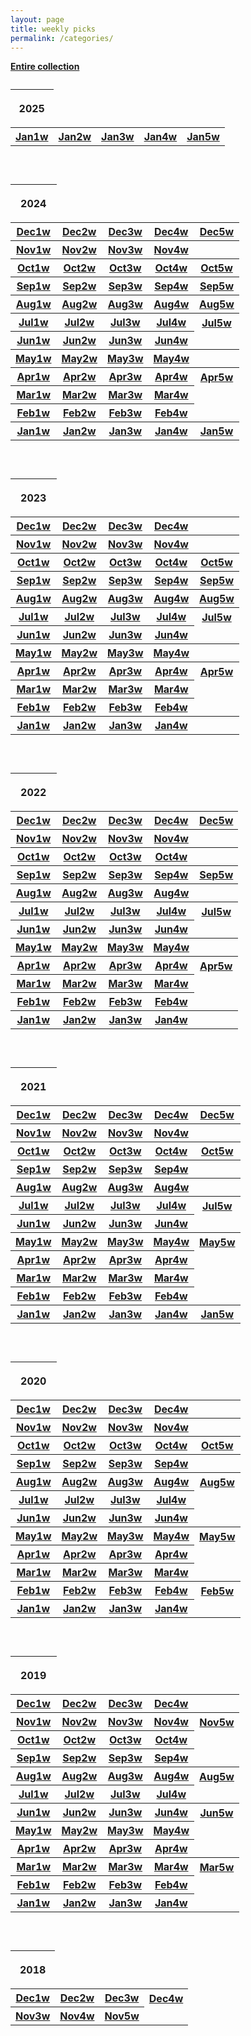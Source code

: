 ```yaml
---
layout: page
title: weekly picks
permalink: /categories/
---
```

  <a href="../../entire-collection"><b>   Entire collection </b></a> 







<!--  2025 begin -->

 <table>
       <caption>  </caption>
   <thead>
         <tr> <th><p>2025</p></th> </tr>
   </thead>
   <tbody>
    

<!--
  
  <tr>
     <th> <a href="../arxiv/2025/12/Dec1weeks">Dec1w</a> </th>
     <th> <a href="../arxiv/2025/12/Dec2weeks">Dec2w</a>  </th>
     <th> <a href="../arxiv/2025/12/Dec3weeks">Dec3w</a>  </th>
     <th> <a href="../arxiv/2025/12/Dec4weeks">Dec4w</a>  </th>
    <th> <a href="../arxiv/2025/12/Dec5weeks">Dec5w</a>  </th>
</tr>






<tr>
     <th> <a href="../arxiv/2025/11/Nov1weeks">Nov1w</a> </th>
     <th> <a href="../arxiv/2025/11/Nov2weeks">Nov2w</a>  </th>
     <th> <a href="../arxiv/2025/11/Nov3weeks">Nov3w</a>  </th>
     <th> <a href="../arxiv/2025/11/Nov4weeks">Nov4w</a>  </th>
     <th> <a href="../arxiv/2025/11/Nov5weeks"></a>  </th>
    </tr>




<tr>
     <th> <a href="../arxiv/2025/10/Oct1weeks">Oct1w</a> </th>
     <th> <a href="../arxiv/2025/10/Oct2weeks">Oct2w</a>  </th>
     <th> <a href="../arxiv/2025/10/Oct3weeks">Oct3w</a>  </th>
     <th> <a href="../arxiv/2025/10/Oct4weeks">Oct4w</a>  </th>
     <th> <a href="../arxiv/2025/10/Oct5weeks">Oct5w</a>  </th>
    </tr>



<tr>
     <th> <a href="../arxiv/2025/09/Sep1weeks">Sep1w</a> </th>
     <th> <a href="../arxiv/2025/09/Sep2weeks">Sep2w</a>  </th>
     <th> <a href="../arxiv/2025/09/Sep3weeks">Sep3w</a>  </th>
     <th> <a href="../arxiv/2025/09/Sep4weeks">Sep4w</a>  </th>
     <th> <a href="../arxiv/2025/09/Sep5weeks">Sep5w</a>  </th>
    </tr>





<tr>
     <th> <a href="../arxiv/2025/08/Aug1weeks">Aug1w</a> </th>
     <th> <a href="../arxiv/2025/08/Aug2weeks">Aug2w</a>  </th>
     <th> <a href="../arxiv/2025/08/Aug3weeks">Aug3w</a>  </th>
     <th> <a href="../arxiv/2025/08/Aug4weeks">Aug4w</a>  </th>
     <th> <a href="../arxiv/2025/08/Aug5weeks">Aug5w</a>  </th>
    </tr>






<tr>
     <th> <a href="../arxiv/2025/07/Jul1weeks">Jul1w</a> </th>
     <th> <a href="../arxiv/2025/07/Jul2weeks">Jul2w</a>  </th>
     <th> <a href="../arxiv/2025/07/Jul3weeks">Jul3w</a>  </th>
     <th> <a href="../arxiv/2025/07/Jul4weeks">Jul4w</a>  </th>
     <th> <a href="../arxiv/2025/07/Jul5weeks">Jul5w</a>  </th>
    </tr>



<tr>
     <th> <a href="../arxiv/2025/06/Jun1weeks">Jun1w</a> </th>
     <th> <a href="../arxiv/2025/06/Jun2weeks">Jun2w</a>  </th>
     <th> <a href="../arxiv/2025/06/Jun3weeks">Jun3w</a>  </th>
     <th> <a href="../arxiv/2025/06/Jun4weeks">Jun4w</a>  </th>
    </tr>



<tr>
     <th> <a href="../arxiv/2025/05/May1weeks">May1w</a> </th>
     <th> <a href="../arxiv/2025/05/May2weeks">May2w</a>  </th>
     <th> <a href="../arxiv/2025/05/May3weeks">May3w</a>  </th>
     <th> <a href="../arxiv/2025/05/May4weeks">May4w</a>  </th>
     <th> <a href="../arxiv/2025/05/May5weeks"></a>  </th>
    </tr>




<tr>
     <th> <a href="../arxiv/2025/04/Apr1weeks">Apr1w</a> </th>
     <th> <a href="../arxiv/2025/04/Apr2weeks">Apr2w</a>  </th>
     <th> <a href="../arxiv/2025/04/Apr3weeks">Apr3w</a>  </th>
     <th> <a href="../arxiv/2025/04/Apr4weeks">Apr4w</a>  </th>
     <th> <a href="../arxiv/2025/04/Apr5weeks">Apr5w</a>  </th>
    </tr>



 
<tr>
     <th> <a href="../arxiv/2025/03/Mar1weeks">Mar1w</a> </th>
    <th> <a href="../arxiv/2025/03/Mar2weeks">Mar2w</a>  </th>
     <th> <a href="../arxiv/2025/03/Mar3weeks">Mar3w</a>  </th>
     <th> <a href="../arxiv/2025/03/Mar4weeks">Mar4w</a>  </th>       
    </tr>
    


<tr>
     <th> <a href="../arxiv/2025/02/Feb1weeks">Feb1w</a> </th>
     <th> <a href="../arxiv/2025/02/Feb2weeks">Feb2w</a>  </th>
     <th> <a href="../arxiv/2025/02/Feb3weeks">Feb3w</a>  </th>
    <th> <a href="../arxiv/2025/02/Feb4weeks">Feb4w</a>  </th>    
</tr>
    
-->
    
<tr>
     <th> <a href="../arxiv/2025/01/Jan1weeks">Jan1w</a> </th>
      <th> <a href="../arxiv/2025/01/Jan2weeks">Jan2w</a>  </th>
    <th> <a href="../arxiv/2025/01/Jan3weeks">Jan3w</a>  </th>
      <th> <a href="../arxiv/2025/01/Jan4weeks">Jan4w</a>  </th>
    <th> <a href="../arxiv/2025/01/Jan5weeks">Jan5w</a>  </th>   
    </tr>
    
   </tbody>
 </table>
  
  <br>

<!--  2025 end -->

<!--  2024 begin -->

 <table>
       <caption>  </caption>
   <thead>
         <tr> <th><p>2024</p></th> </tr>
   </thead>
   <tbody>
    


  
  <tr>
     <th> <a href="../arxiv/2024/12/Dec1weeks">Dec1w</a> </th>
     <th> <a href="../arxiv/2024/12/Dec2weeks">Dec2w</a>  </th>
     <th> <a href="../arxiv/2024/12/Dec3weeks">Dec3w</a>  </th>
     <th> <a href="../arxiv/2024/12/Dec4weeks">Dec4w</a>  </th>
     <th> <a href="../arxiv/2024/12/Dec5weeks">Dec5w</a>  </th>
</tr>






<tr>
     <th> <a href="../arxiv/2024/11/Nov1weeks">Nov1w</a> </th>
     <th> <a href="../arxiv/2024/11/Nov2weeks">Nov2w</a>  </th>
     <th> <a href="../arxiv/2024/11/Nov3weeks">Nov3w</a>  </th>
     <th> <a href="../arxiv/2024/11/Nov4weeks">Nov4w</a>  </th>
     <th> <a href="../arxiv/2024/11/Nov5weeks"></a>  </th>
    </tr>




<tr>
     <th> <a href="../arxiv/2024/10/Oct1weeks">Oct1w</a> </th>
     <th> <a href="../arxiv/2024/10/Oct2weeks">Oct2w</a>  </th>
     <th> <a href="../arxiv/2024/10/Oct3weeks">Oct3w</a>  </th>
     <th> <a href="../arxiv/2024/10/Oct4weeks">Oct4w</a>  </th>
     <th> <a href="../arxiv/2024/10/Oct5weeks">Oct5w</a>  </th>
    </tr>



<tr>
     <th> <a href="../arxiv/2024/09/Sep1weeks">Sep1w</a> </th>
     <th> <a href="../arxiv/2024/09/Sep2weeks">Sep2w</a>  </th>
     <th> <a href="../arxiv/2024/09/Sep3weeks">Sep3w</a>  </th>
     <th> <a href="../arxiv/2024/09/Sep4weeks">Sep4w</a>  </th>
     <th> <a href="../arxiv/2024/09/Sep5weeks">Sep5w</a>  </th>
    </tr>





<tr>
     <th> <a href="../arxiv/2024/08/Aug1weeks">Aug1w</a> </th>
     <th> <a href="../arxiv/2024/08/Aug2weeks">Aug2w</a>  </th>
     <th> <a href="../arxiv/2024/08/Aug3weeks">Aug3w</a>  </th>
     <th> <a href="../arxiv/2024/08/Aug4weeks">Aug4w</a>  </th>
     <th> <a href="../arxiv/2024/08/Aug5weeks">Aug5w</a>  </th>
    </tr>






<tr>
     <th> <a href="../arxiv/2024/07/Jul1weeks">Jul1w</a> </th>
     <th> <a href="../arxiv/2024/07/Jul2weeks">Jul2w</a>  </th>
     <th> <a href="../arxiv/2024/07/Jul3weeks">Jul3w</a>  </th>
     <th> <a href="../arxiv/2024/07/Jul4weeks">Jul4w</a>  </th>
     <th> <a href="../arxiv/2024/07/Jul5weeks">Jul5w</a>  </th>
    </tr>



<tr>
     <th> <a href="../arxiv/2024/06/Jun1weeks">Jun1w</a> </th>
     <th> <a href="../arxiv/2024/06/Jun2weeks">Jun2w</a>  </th>
     <th> <a href="../arxiv/2024/06/Jun3weeks">Jun3w</a>  </th>
     <th> <a href="../arxiv/2024/06/Jun4weeks">Jun4w</a>  </th>
    </tr>



<tr>
     <th> <a href="../arxiv/2024/05/May1weeks">May1w</a> </th>
     <th> <a href="../arxiv/2024/05/May2weeks">May2w</a>  </th>
     <th> <a href="../arxiv/2024/05/May3weeks">May3w</a>  </th>
     <th> <a href="../arxiv/2024/05/May4weeks">May4w</a>  </th>
     <th> <a href="../arxiv/2024/05/May5weeks"></a>  </th>
    </tr>




<tr>
     <th> <a href="../arxiv/2024/04/Apr1weeks">Apr1w</a> </th>
     <th> <a href="../arxiv/2024/04/Apr2weeks">Apr2w</a>  </th>
     <th> <a href="../arxiv/2024/04/Apr3weeks">Apr3w</a>  </th>
     <th> <a href="../arxiv/2024/04/Apr4weeks">Apr4w</a>  </th>
     <th> <a href="../arxiv/2024/04/Apr5weeks">Apr5w</a>  </th>
    </tr>



 
<tr>
     <th> <a href="../arxiv/2024/03/Mar1weeks">Mar1w</a> </th>
    <th> <a href="../arxiv/2024/03/Mar2weeks">Mar2w</a>  </th>
     <th> <a href="../arxiv/2024/03/Mar3weeks">Mar3w</a>  </th>
     <th> <a href="../arxiv/2024/03/Mar4weeks">Mar4w</a>  </th>       
    </tr>
    


<tr>
     <th> <a href="../arxiv/2024/02/Feb1weeks">Feb1w</a> </th>
     <th> <a href="../arxiv/2024/02/Feb2weeks">Feb2w</a>  </th>
     <th> <a href="../arxiv/2024/02/Feb3weeks">Feb3w</a>  </th>
    <th> <a href="../arxiv/2024/02/Feb4weeks">Feb4w</a>  </th>    
</tr>
    

    
<tr>
     <th> <a href="../arxiv/2024/01/Jan1weeks">Jan1w</a> </th>
      <th> <a href="../arxiv/2024/01/Jan2weeks">Jan2w</a>  </th>
    <th> <a href="../arxiv/2024/01/Jan3weeks">Jan3w</a>  </th>
      <th> <a href="../arxiv/2024/01/Jan4weeks">Jan4w</a>  </th>
    <th> <a href="../arxiv/2024/01/Jan5weeks">Jan5w</a>  </th>   
    </tr>
    
   </tbody>
 </table>
  
  <br>

<!--  2024 end -->



<!--  2023 begin -->

 <table>
       <caption>  </caption>
   <thead>
         <tr> <th><p>2023</p></th> </tr>
   </thead>
   <tbody>
    

<!-- 
  -->
  <tr>
     <th> <a href="../arxiv/2023/12/Dec1weeks">Dec1w</a> </th>
     <th> <a href="../arxiv/2023/12/Dec2weeks">Dec2w</a>  </th>
     <th> <a href="../arxiv/2023/12/Dec3weeks">Dec3w</a>  </th>
     <th> <a href="../arxiv/2023/12/Dec4weeks">Dec4w</a>  </th>
    <th> <a href="../arxiv/2023/12/Dec5weeks"></a>  </th>
</tr>






<tr>
     <th> <a href="../arxiv/2023/11/Nov1weeks">Nov1w</a> </th>
     <th> <a href="../arxiv/2023/11/Nov2weeks">Nov2w</a>  </th>
     <th> <a href="../arxiv/2023/11/Nov3weeks">Nov3w</a>  </th>
     <th> <a href="../arxiv/2023/11/Nov4weeks">Nov4w</a>  </th>
     <th> <a href="../arxiv/2023/11/Nov5weeks"></a>  </th>
    </tr>




<tr>
     <th> <a href="../arxiv/2023/10/Oct1weeks">Oct1w</a> </th>
     <th> <a href="../arxiv/2023/10/Oct2weeks">Oct2w</a>  </th>
     <th> <a href="../arxiv/2023/10/Oct3weeks">Oct3w</a>  </th>
     <th> <a href="../arxiv/2023/10/Oct4weeks">Oct4w</a>  </th>
     <th> <a href="../arxiv/2023/10/Oct5weeks">Oct5w</a>  </th>
    </tr>



<tr>
     <th> <a href="../arxiv/2023/09/Sep1weeks">Sep1w</a> </th>
     <th> <a href="../arxiv/2023/09/Sep2weeks">Sep2w</a>  </th>
     <th> <a href="../arxiv/2023/09/Sep3weeks">Sep3w</a>  </th>
     <th> <a href="../arxiv/2023/09/Sep4weeks">Sep4w</a>  </th>
     <th> <a href="../arxiv/2023/09/Sep5weeks">Sep5w</a>  </th>
    </tr>





<tr>
     <th> <a href="../arxiv/2023/08/Aug1weeks">Aug1w</a> </th>
     <th> <a href="../arxiv/2023/08/Aug2weeks">Aug2w</a>  </th>
     <th> <a href="../arxiv/2023/08/Aug3weeks">Aug3w</a>  </th>
     <th> <a href="../arxiv/2023/08/Aug4weeks">Aug4w</a>  </th>
     <th> <a href="../arxiv/2023/08/Aug5weeks">Aug5w</a>  </th>
    </tr>






<tr>
     <th> <a href="../arxiv/2023/07/Jul1weeks">Jul1w</a> </th>
     <th> <a href="../arxiv/2023/07/Jul2weeks">Jul2w</a>  </th>
     <th> <a href="../arxiv/2023/07/Jul3weeks">Jul3w</a>  </th>
     <th> <a href="../arxiv/2023/07/Jul4weeks">Jul4w</a>  </th>
     <th> <a href="../arxiv/2023/07/Jul5weeks">Jul5w</a>  </th>
    </tr>



<tr>
     <th> <a href="../arxiv/2023/06/Jun1weeks">Jun1w</a> </th>
     <th> <a href="../arxiv/2023/06/Jun2weeks">Jun2w</a>  </th>
     <th> <a href="../arxiv/2023/06/Jun3weeks">Jun3w</a>  </th>
     <th> <a href="../arxiv/2023/06/Jun4weeks">Jun4w</a>  </th>
    </tr>



<tr>
     <th> <a href="../arxiv/2023/05/May1weeks">May1w</a> </th>
     <th> <a href="../arxiv/2023/05/May2weeks">May2w</a>  </th>
     <th> <a href="../arxiv/2023/05/May3weeks">May3w</a>  </th>
     <th> <a href="../arxiv/2023/05/May4weeks">May4w</a>  </th>
     <th> <a href="../arxiv/2023/05/May5weeks"></a>  </th>
    </tr>


 

<tr>
     <th> <a href="../arxiv/2023/04/Apr1weeks">Apr1w</a> </th>
     <th> <a href="../arxiv/2023/04/Apr2weeks">Apr2w</a>  </th>
     <th> <a href="../arxiv/2023/04/Apr3weeks">Apr3w</a>  </th>
     <th> <a href="../arxiv/2023/04/Apr4weeks">Apr4w</a>  </th>
     <th> <a href="../arxiv/2023/04/Apr5weeks">Apr5w</a>  </th>
    </tr>



 
<tr>
     <th> <a href="../arxiv/2023/03/Mar1weeks">Mar1w</a> </th>
    <th> <a href="../arxiv/2023/03/Mar2weeks">Mar2w</a>  </th>
     <th> <a href="../arxiv/2023/03/Mar3weeks">Mar3w</a>  </th>
     <th> <a href="../arxiv/2023/03/Mar4weeks">Mar4w</a>  </th>       
    </tr>
    


<tr>
     <th> <a href="../arxiv/2023/02/Feb1weeks">Feb1w</a> </th>
     <th> <a href="../arxiv/2023/02/Feb2weeks">Feb2w</a>  </th>
     <th> <a href="../arxiv/2023/02/Feb3weeks">Feb3w</a>  </th>
    <th> <a href="../arxiv/2023/02/Feb4weeks">Feb4w</a>  </th>    
</tr>
    

    
<tr>
     <th> <a href="../arxiv/2023/01/Jan1weeks">Jan1w</a> </th>
      <th> <a href="../arxiv/2023/01/Jan2weeks">Jan2w</a>  </th>
    <th> <a href="../arxiv/2023/01/Jan3weeks">Jan3w</a>  </th>
      <th> <a href="../arxiv/2023/01/Jan4weeks">Jan4w</a>  </th>
    <th> <a href="../arxiv/2023/01/Jan5weeks"></a>  </th>   
    </tr>
    
   </tbody>
 </table>
  
  <br>

<!--  2023 end -->







<!--  2022 begin -->

 <table>
       <caption>  </caption>
   <thead>
         <tr> <th><p>2022</p></th> </tr>
   </thead>
   <tbody>
    


<tr>
     <th> <a href="../arxiv/2022/12/Dec1weeks">Dec1w</a> </th>
     <th> <a href="../arxiv/2022/12/Dec2weeks">Dec2w</a>  </th>
     <th> <a href="../arxiv/2022/12/Dec3weeks">Dec3w</a>  </th>
     <th> <a href="../arxiv/2022/12/Dec4weeks">Dec4w</a>  </th>
    <th> <a href="../arxiv/2022/12/Dec5weeks">Dec5w</a>  </th>
    </tr>


<tr>
     <th> <a href="../arxiv/2022/11/Nov1weeks">Nov1w</a> </th>
     <th> <a href="../arxiv/2022/11/Nov2weeks">Nov2w</a>  </th>
     <th> <a href="../arxiv/2022/11/Nov3weeks">Nov3w</a>  </th>
     <th> <a href="../arxiv/2022/11/Nov4weeks">Nov4w</a>  </th>
     <th> <a href="../arxiv/2022/11/Nov5weeks"></a>  </th>
    </tr>





<tr>
     <th> <a href="../arxiv/2022/10/Oct1weeks">Oct1w</a> </th>
     <th> <a href="../arxiv/2022/10/Oct2weeks">Oct2w</a>  </th>
     <th> <a href="../arxiv/2022/10/Oct3weeks">Oct3w</a>  </th>
     <th> <a href="../arxiv/2022/10/Oct4weeks">Oct4w</a>  </th>
     <th> <a href="../arxiv/2022/10/Oct5weeks"></a>  </th>
    </tr>



<tr>
     <th> <a href="../arxiv/2022/09/Sep1weeks">Sep1w</a> </th>
     <th> <a href="../arxiv/2022/09/Sep2weeks">Sep2w</a>  </th>
     <th> <a href="../arxiv/2022/09/Sep3weeks">Sep3w</a>  </th>
     <th> <a href="../arxiv/2022/09/Sep4weeks">Sep4w</a>  </th>
     <th> <a href="../arxiv/2022/09/Sep5weeks">Sep5w</a>  </th>
    </tr>





<tr>
     <th> <a href="../arxiv/2022/08/Aug1weeks">Aug1w</a> </th>
     <th> <a href="../arxiv/2022/08/Aug2weeks">Aug2w</a>  </th>
     <th> <a href="../arxiv/2022/08/Aug3weeks">Aug3w</a>  </th>
     <th> <a href="../arxiv/2022/08/Aug4weeks">Aug4w</a>  </th>
     <th> <a href="../arxiv/2022/08/Aug5weeks"></a>  </th>
    </tr>





<tr>
     <th> <a href="../arxiv/2022/07/Jul1weeks">Jul1w</a> </th>
     <th> <a href="../arxiv/2022/07/Jul2weeks">Jul2w</a>  </th>
     <th> <a href="../arxiv/2022/07/Jul3weeks">Jul3w</a>  </th>
     <th> <a href="../arxiv/2022/07/Jul4weeks">Jul4w</a>  </th>
     <th> <a href="../arxiv/2022/07/Jul5weeks">Jul5w</a>  </th>
    </tr>


<tr>
     <th> <a href="../arxiv/2022/06/Jun1weeks">Jun1w</a> </th>
     <th> <a href="../arxiv/2022/06/Jun2weeks">Jun2w</a>  </th>
     <th> <a href="../arxiv/2022/06/Jun3weeks">Jun3w</a>  </th>
     <th> <a href="../arxiv/2022/06/Jun4weeks">Jun4w</a>  </th>
    </tr>

<tr>
     <th> <a href="../arxiv/2022/05/May1weeks">May1w</a> </th>
     <th> <a href="../arxiv/2022/05/May2weeks">May2w</a>  </th>
     <th> <a href="../arxiv/2022/05/May3weeks">May3w</a>  </th>
     <th> <a href="../arxiv/2022/05/May4weeks">May4w</a>  </th>
     <th> <a href="../arxiv/2022/05/May5weeks"></a>  </th>
    </tr>
    
<tr>
     <th> <a href="../arxiv/2022/04/Apr1weeks">Apr1w</a> </th>
     <th> <a href="../arxiv/2022/04/Apr2weeks">Apr2w</a>  </th>
     <th> <a href="../arxiv/2022/04/Apr3weeks">Apr3w</a>  </th>
     <th> <a href="../arxiv/2022/04/Apr4weeks">Apr4w</a>  </th>
     <th> <a href="../arxiv/2022/04/Apr5weeks">Apr5w</a>  </th>
    </tr>
    
<tr>
     <th> <a href="../arxiv/2022/03/Mar1weeks">Mar1w</a> </th>
     <th> <a href="../arxiv/2022/03/Mar2weeks">Mar2w</a>  </th>
     <th> <a href="../arxiv/2022/03/Mar3weeks">Mar3w</a>  </th>
     <th> <a href="../arxiv/2022/03/Mar4weeks">Mar4w</a>  </th>
    </tr>
    
    
<tr>
     <th> <a href="../arxiv/2022/02/Feb1weeks">Feb1w</a> </th>
     <th> <a href="../arxiv/2022/02/Feb2weeks">Feb2w</a>  </th>
     <th> <a href="../arxiv/2022/02/Feb3weeks">Feb3w</a>  </th>
     <th> <a href="../arxiv/2022/02/Feb4weeks">Feb4w</a>  </th>
</tr>
    
<tr>
     <th> <a href="../arxiv/2022/01/Jan1weeks">Jan1w</a> </th>
     <th> <a href="../arxiv/2022/01/Jan2weeks">Jan2w</a>  </th>
     <th> <a href="../arxiv/2022/01/Jan3weeks">Jan3w</a>  </th>
     <th> <a href="../arxiv/2022/01/Jan4weeks">Jan4w</a>  </th>
     <th> <a href="../arxiv/2022/01/Jan5weeks"></a>  </th>
    </tr>
    
   </tbody>
 </table>
  
  <br>

<!--  2022 end -->




<!--  2021 begin -->

 <table>
       <caption>  </caption>
   <thead>
         <tr> <th><p>2021</p></th> </tr>
   </thead>
   <tbody>
	


<tr>
     <th> <a href="../arxiv/2021/12/Dec1weeks">Dec1w</a> </th>
     <th> <a href="../arxiv/2021/12/Dec2weeks">Dec2w</a>  </th>
     <th> <a href="../arxiv/2021/12/Dec3weeks">Dec3w</a>  </th>
     <th> <a href="../arxiv/2021/12/Dec4weeks">Dec4w</a>  </th>
    <th> <a href="../arxiv/2021/12/Dec5weeks">Dec5w</a>  </th>
    </tr>


<tr>
     <th> <a href="../arxiv/2021/11/Nov1weeks">Nov1w</a> </th>
     <th> <a href="../arxiv/2021/11/Nov2weeks">Nov2w</a>  </th>
     <th> <a href="../arxiv/2021/11/Nov3weeks">Nov3w</a>  </th>
     <th> <a href="../arxiv/2021/11/Nov4weeks">Nov4w</a>  </th>
	 <th> <a href="../arxiv/2021/11/Nov5weeks"></a>  </th>
    </tr>





<tr>
     <th> <a href="../arxiv/2021/10/Oct1weeks">Oct1w</a> </th>
     <th> <a href="../arxiv/2021/10/Oct2weeks">Oct2w</a>  </th>
     <th> <a href="../arxiv/2021/10/Oct3weeks">Oct3w</a>  </th>
     <th> <a href="../arxiv/2021/10/Oct4weeks">Oct4w</a>  </th>
	 <th> <a href="../arxiv/2021/10/Oct5weeks">Oct5w</a>  </th>
    </tr>



<tr>
     <th> <a href="../arxiv/2021/09/Sep1weeks">Sep1w</a> </th>
     <th> <a href="../arxiv/2021/09/Sep2weeks">Sep2w</a>  </th>
     <th> <a href="../arxiv/2021/09/Sep3weeks">Sep3w</a>  </th>
     <th> <a href="../arxiv/2021/09/Sep4weeks">Sep4w</a>  </th>
	 <th> <a href="../arxiv/2021/09/Sep5weeks"></a>  </th>
    </tr>





<tr>
     <th> <a href="../arxiv/2021/08/Aug1weeks">Aug1w</a> </th>
     <th> <a href="../arxiv/2021/08/Aug2weeks">Aug2w</a>  </th>
     <th> <a href="../arxiv/2021/08/Aug3weeks">Aug3w</a>  </th>
     <th> <a href="../arxiv/2021/08/Aug4weeks">Aug4w</a>  </th>
	 <th> <a href="../arxiv/2021/08/Aug5weeks"></a>  </th>
    </tr>





<tr>
     <th> <a href="../arxiv/2021/07/Jul1weeks">Jul1w</a> </th>
     <th> <a href="../arxiv/2021/07/Jul2weeks">Jul2w</a>  </th>
     <th> <a href="../arxiv/2021/07/Jul3weeks">Jul3w</a>  </th>
     <th> <a href="../arxiv/2021/07/Jul4weeks">Jul4w</a>  </th>
     <th> <a href="../arxiv/2021/07/Jul5weeks">Jul5w</a>  </th>
    </tr>


<tr>
     <th> <a href="../arxiv/2021/06/Jun1weeks">Jun1w</a> </th>
     <th> <a href="../arxiv/2021/06/Jun2weeks">Jun2w</a>  </th>
     <th> <a href="../arxiv/2021/06/Jun3weeks">Jun3w</a>  </th>
     <th> <a href="../arxiv/2021/06/Jun4weeks">Jun4w</a>  </th>
    </tr>

<tr>
     <th> <a href="../arxiv/2021/05/May1weeks">May1w</a> </th>
     <th> <a href="../arxiv/2021/05/May2weeks">May2w</a>  </th>
     <th> <a href="../arxiv/2021/05/May3weeks">May3w</a>  </th>
     <th> <a href="../arxiv/2021/05/May4weeks">May4w</a>  </th>
     <th> <a href="../arxiv/2021/05/May5weeks">May5w</a>  </th>
    </tr>
	
<tr>
     <th> <a href="../arxiv/2021/04/Apr1weeks">Apr1w</a> </th>
     <th> <a href="../arxiv/2021/04/Apr2weeks">Apr2w</a>  </th>
     <th> <a href="../arxiv/2021/04/Apr3weeks">Apr3w</a>  </th>
     <th> <a href="../arxiv/2021/04/Apr4weeks">Apr4w</a>  </th>
    </tr>
	
<tr>
     <th> <a href="../arxiv/2021/03/Mar1weeks">Mar1w</a> </th>
     <th> <a href="../arxiv/2021/03/Mar2weeks">Mar2w</a>  </th>
     <th> <a href="../arxiv/2021/03/Mar3weeks">Mar3w</a>  </th>
     <th> <a href="../arxiv/2021/03/Mar4weeks">Mar4w</a>  </th>
    </tr>
	
	
<tr>
     <th> <a href="../arxiv/2021/02/Feb1weeks">Feb1w</a> </th>
     <th> <a href="../arxiv/2021/02/Feb2weeks">Feb2w</a>  </th>
     <th> <a href="../arxiv/2021/02/Feb3weeks">Feb3w</a>  </th>
     <th> <a href="../arxiv/2021/02/Feb4weeks">Feb4w</a>  </th>
</tr>
	
<tr>
     <th> <a href="../arxiv/2021/01/Jan1weeks">Jan1w</a> </th>
     <th> <a href="../arxiv/2021/01/Jan2weeks">Jan2w</a>  </th>
     <th> <a href="../arxiv/2021/01/Jan3weeks">Jan3w</a>  </th>
     <th> <a href="../arxiv/2021/01/Jan4weeks">Jan4w</a>  </th>
     <th> <a href="../arxiv/2021/01/Jan5weeks">Jan5w</a>  </th>
    </tr>
	
   </tbody>
 </table>
  
  <br>

<!--  2021 end -->

<!--  2020 begin -->

 <table>
       <caption>  </caption>
   <thead>
         <tr> <th><p>2020</p></th> </tr>
   </thead>
   <tbody>
	



<tr>
     <th> <a href="../arxiv/2020/12/Dec1weeks">Dec1w</a> </th>
     <th> <a href="../arxiv/2020/12/Dec2weeks">Dec2w</a>  </th>
     <th> <a href="../arxiv/2020/12/Dec3weeks">Dec3w</a>  </th>
     <th> <a href="../arxiv/2020/12/Dec4weeks">Dec4w</a>  </th>
	 <th> <a href="../arxiv/2020/12/Dec5weeks"></a>  </th>
    </tr>

<tr>
     <th> <a href="../arxiv/2020/11/Nov1weeks">Nov1w</a> </th>
     <th> <a href="../arxiv/2020/11/Nov2weeks">Nov2w</a>  </th>
     <th> <a href="../arxiv/2020/11/Nov3weeks">Nov3w</a>  </th>
     <th> <a href="../arxiv/2020/11/Nov4weeks">Nov4w</a>  </th>
	 <th> <a href="../arxiv/2020/11/Nov5weeks"></a>  </th>
    </tr>


<tr>
     <th> <a href="../arxiv/2020/10/Oct1weeks">Oct1w</a> </th>
     <th> <a href="../arxiv/2020/10/Oct2weeks">Oct2w</a>  </th>
     <th> <a href="../arxiv/2020/10/Oct3weeks">Oct3w</a>  </th>
     <th> <a href="../arxiv/2020/10/Oct4weeks">Oct4w</a>  </th>
	 <th> <a href="../arxiv/2020/10/Oct5weeks">Oct5w</a>  </th>
    </tr>


<tr>
     <th> <a href="../arxiv/2020/09/Sep1weeks">Sep1w</a> </th>
     <th> <a href="../arxiv/2020/09/Sep2weeks">Sep2w</a>  </th>
     <th> <a href="../arxiv/2020/09/Sep3weeks">Sep3w</a>  </th>
     <th> <a href="../arxiv/2020/09/Sep4weeks">Sep4w</a>  </th>
	 <th> <a href="../arxiv/2020/09/Sep5weeks"></a>  </th>
    </tr>



<tr>
     <th> <a href="../arxiv/2020/08/Aug1weeks">Aug1w</a> </th>
     <th> <a href="../arxiv/2020/08/Aug2weeks">Aug2w</a>  </th>
     <th> <a href="../arxiv/2020/08/Aug3weeks">Aug3w</a>  </th>
     <th> <a href="../arxiv/2020/08/Aug4weeks">Aug4w</a>  </th>
	 <th> <a href="../arxiv/2020/08/Aug5weeks">Aug5w</a>  </th>
    </tr>



<tr>
     <th> <a href="../arxiv/2020/07/Jul1weeks">Jul1w</a> </th>
     <th> <a href="../arxiv/2020/07/Jul2weeks">Jul2w</a>  </th>
     <th> <a href="../arxiv/2020/07/Jul3weeks">Jul3w</a>  </th>
     <th> <a href="../arxiv/2020/07/Jul4weeks">Jul4w</a>  </th>
    </tr>


<tr>
     <th> <a href="../arxiv/2020/06/Jun1weeks">Jun1w</a> </th>
     <th> <a href="../arxiv/2020/06/Jun2weeks">Jun2w</a>  </th>
     <th> <a href="../arxiv/2020/06/Jun3weeks">Jun3w</a>  </th>
     <th> <a href="../arxiv/2020/06/Jun4weeks">Jun4w</a>  </th>
    </tr>

<tr>
     <th> <a href="../arxiv/2020/05/May1weeks">May1w</a> </th>
     <th> <a href="../arxiv/2020/05/May2weeks">May2w</a>  </th>
     <th> <a href="../arxiv/2020/05/May3weeks">May3w</a>  </th>
     <th> <a href="../arxiv/2020/05/May4weeks">May4w</a>  </th>
     <th> <a href="../arxiv/2020/05/May5weeks">May5w</a>  </th>
    </tr>
<tr>
     <th> <a href="../arxiv/2020/04/Apr1weeks">Apr1w</a> </th>
     <th> <a href="../arxiv/2020/04/Apr2weeks">Apr2w</a>  </th>
     <th> <a href="../arxiv/2020/04/Apr3weeks">Apr3w</a>  </th>
     <th> <a href="../arxiv/2020/04/Apr4weeks">Apr4w</a>  </th>
    </tr>
<tr>
     <th> <a href="../arxiv/2020/03/Mar1weeks">Mar1w</a> </th>
     <th> <a href="../arxiv/2020/03/Mar2weeks">Mar2w</a>  </th>
     <th> <a href="../arxiv/2020/03/Mar3weeks">Mar3w</a>  </th>
     <th> <a href="../arxiv/2020/03/Mar4weeks">Mar4w</a>  </th>
    </tr>
	
<tr>
     <th> <a href="../arxiv/2020/02/Feb1weeks">Feb1w</a> </th>
     <th> <a href="../arxiv/2020/02/Feb2weeks">Feb2w</a>  </th>
     <th> <a href="../arxiv/2020/02/Feb3weeks">Feb3w</a>  </th>
     <th> <a href="../arxiv/2020/02/Feb4weeks">Feb4w</a>  </th>
	 <th> <a href="../arxiv/2020/02/Feb5weeks">Feb5w</a>  </th>
    </tr>
<tr>
     <th> <a href="../arxiv/2020/01/Jan1weeks">Jan1w</a> </th>
     <th> <a href="../arxiv/2020/01/Jan2weeks">Jan2w</a>  </th>
     <th> <a href="../arxiv/2020/01/Jan3weeks">Jan3w</a>  </th>
     <th> <a href="../arxiv/2020/01/Jan4weeks">Jan4w</a>  </th>
    </tr>
	
   </tbody>
 </table>
  
  <br>

<!--  2020 end -->

<!--  2019 begin -->


  <table>
       <caption>  </caption>
       <thead>
         <tr>
		 <th><p>2019</p></th>
         </tr>
       </thead>
       <tbody>

<tr>
     <th> <a href="../arxiv/2019/12/Dec1weeks">Dec1w</a> </th>
     <th> <a href="../arxiv/2019/12/Dec2weeks">Dec2w</a>  </th>
     <th> <a href="../arxiv/2019/12/Dec3weeks">Dec3w</a>  </th>
     <th> <a href="../arxiv/2019/12/Dec4weeks">Dec4w</a>  </th>
    </tr>
	
	
<tr>
     <th> <a href="../arxiv/2019/11/Nov1weeks">Nov1w</a> </th>
     <th> <a href="../arxiv/2019/11/Nov2weeks">Nov2w</a>  </th>
     <th> <a href="../arxiv/2019/11/Nov3weeks">Nov3w</a>  </th>
     <th> <a href="../arxiv/2019/11/Nov4weeks">Nov4w</a>  </th>
	    <th> <a href="../arxiv/2019/11/Nov5weeks">Nov5w</a>  </th>
       </tr>
	
		
<tr>
     <th> <a href="../arxiv/2019/10/Oct1weeks">Oct1w</a> </th>
     <th> <a href="../arxiv/2019/10/Oct2weeks">Oct2w</a>  </th>
     <th> <a href="../arxiv/2019/10/Oct3weeks">Oct3w</a>  </th>
     <th> <a href="../arxiv/2019/10/Oct4weeks">Oct4w</a>  </th>
       </tr>
	
<tr>
     <th> <a href="../arxiv/2019/09/Sep1weeks">Sep1w</a> </th>
     <th> <a href="../arxiv/2019/09/Sep2weeks">Sep2w</a>  </th>
     <th> <a href="../arxiv/2019/09/Sep3weeks">Sep3w</a>  </th>
     <th> <a href="../arxiv/2019/09/Sep4weeks">Sep4w</a>  </th>
       </tr>
	
<tr>
     <th> <a href="../arxiv/2019/08/Aug1weeks">Aug1w</a> </th>
     <th> <a href="../arxiv/2019/08/Aug2weeks">Aug2w</a>  </th>
     <th> <a href="../arxiv/2019/08/Aug3weeks">Aug3w</a>  </th>
     <th> <a href="../arxiv/2019/08/Aug4weeks">Aug4w</a>  </th>
	 <th> <a href="../arxiv/2019/08/Aug5weeks">Aug5w</a>  </th>
       </tr>
	
	
<tr>
     <th> <a href="../arxiv/2019/07/Jul1weeks">Jul1w</a> </th>
     <th> <a href="../arxiv/2019/07/Jul2weeks">Jul2w</a>  </th>
     <th> <a href="../arxiv/2019/07/Jul3weeks">Jul3w</a>  </th>
     <th> <a href="../arxiv/2019/07/Jul4weeks">Jul4w</a>  </th>
       </tr>
	
<tr>
     <th> <a href="../arxiv/2019/06/Jun1weeks">Jun1w</a> </th>
     <th> <a href="../arxiv/2019/06/Jun2weeks">Jun2w</a>  </th>
     <th> <a href="../arxiv/2019/06/Jun3weeks">Jun3w</a>  </th>
     <th> <a href="../arxiv/2019/06/Jun4weeks">Jun4w</a>  </th>
     <th> <a href="../arxiv/2019/06/Jun5weeks">Jun5w</a>  </th>
       </tr>
    
<tr>
      <th> <a href="../arxiv/2019/05/May1weeks">May1w</a> </th>
      <th> <a href="../arxiv/2019/05/May2weeks">May2w</a> </th>
      <th> <a href="../arxiv/2019/05/May3weeks">May3w</a> </th>
      <th> <a href="../arxiv/2019/05/May4weeks">May4w</a> </th>
        </tr>
     
<tr>
      <th> <a href="../arxiv/2019/04/Apr1weeks">Apr1w</a> </th>
      <th> <a href="../arxiv/2019/04/Apr2weeks">Apr2w</a> </th>
      <th> <a href="../arxiv/2019/04/Apr3weeks">Apr3w</a> </th>
      <th> <a href="../arxiv/2019/04/Apr4weeks">Apr4w</a> </th>
        </tr>
	  
<tr>
     <th> <a href="../arxiv/2019/03/Mar1weeks">Mar1w</a> </th>
     <th> <a href="../arxiv/2019/03/Mar2weeks">Mar2w</a> </th>
     <th> <a href="../arxiv/2019/03/Mar3weeks">Mar3w</a> </th>
     <th> <a href="../arxiv/2019/03/Mar4weeks">Mar4w</a> </th>
	    <th> <a href="../arxiv/2019/03/Mar5weeks">Mar5w</a> </th>
       </tr>
	 
<tr>
       <th> <a href="../arxiv/2019/02/Feb1weeks">Feb1w</a> </th>
       <th> <a href="../arxiv/2019/02/Feb2weeks">Feb2w</a> </th>
       <th> <a href="../arxiv/2019/02/Feb3weeks">Feb3w</a> </th>
       <th> <a href="../arxiv/2019/02/Feb4weeks">Feb4w</a> </th>
         </tr>

<tr>
         <th> <a href="../arxiv/2019/01/Jan1weeks">Jan1w</a> </th>
         <th> <a href="../arxiv/2019/01/Jan2weeks">Jan2w</a> </th>
         <th> <a href="../arxiv/2019/01/Jan3weeks">Jan3w</a> </th>
         <th> <a href="../arxiv/2019/01/Jan4weeks">Jan4w</a> </th>
         </tr>
       
</tbody>
     </table>
  
  <br>

 <table>
      <caption>   </caption>
      <thead>
        <tr>
          <th><p>2018</p></th>
        </tr>
      </thead>
      <tbody>
        <tr>
          <th> <a href="../arxiv/2018/12/Dec1weeks">Dec1w</a> </th>
          <th> <a href="../arxiv/2018/12/Dec2weeks">Dec2w</a> </th>
          <th> <a href="../arxiv/2018/12/Dec3weeks">Dec3w</a> </th>
          <th> <a href="../arxiv/2018/12/Dec4weeks">Dec4w</a> </th>
        </tr>
        <tr>
        <th> <a href="../arxiv/2018/11/Nov3weeks">Nov3w</a> </th>
		<th> <a href="../arxiv/2018/11/Nov4weeks">Nov4w</a> </th>
		<th> <a href="../arxiv/2018/11/Nov5weeks">Nov5w</a> </th>
        </tr>
      </tbody>
    </table>
